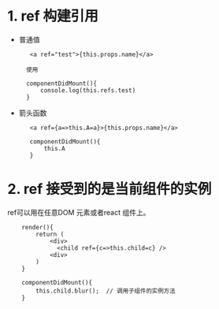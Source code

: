 # 1. ref 构建引用

+ 普通值

         <a ref="test">{this.props.name}</a>
        
        使用

        componentDidMount(){
            console.log(this.refs.test)
        }

+ 箭头函数

         <a ref={a=>this.A=a}>{this.props.name}</a>

         componentDidMount(){
             this.A
         }

# 2. ref 接受到的是当前组件的实例

ref可以用在任意DOM 元素或者react 组件上。

        render(){
            return (
                <div>
                  <child ref={c=>this.child=c} />
                <div>
            )
        }

        componentDidMount(){
            this.child.blur();  // 调用子组件的实例方法
        }
